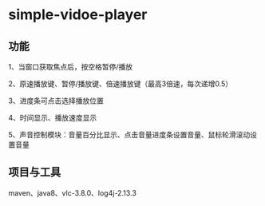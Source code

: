# simple-vidoe-player

## 功能
1、当窗口获取焦点后，按空格暂停/播放

2、原速播放键、暂停/播放键、倍速播放键（最高3倍速，每次递增0.5）

3、进度条可点击选择播放位置

4、时间显示、播放速度显示

5、声音控制模块：音量百分比显示、点击音量进度条设置音量、鼠标轮滑滚动设置音量

## 项目与工具
maven、java8、vlc-3.8.0、log4j-2.13.3
